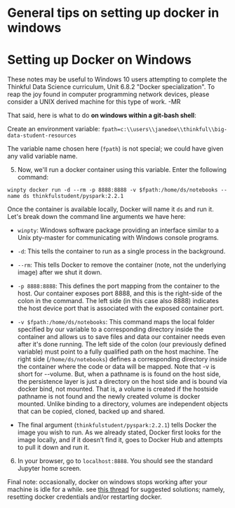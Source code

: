 # General tips on setting up docker in windows
# Setting up Docker on Windows

These notes may be useful to Windows 10 users attempting to complete the Thinkful Data Science curriculum, Unit 6.8.2 "Docker specialization". To reap the joy found in computer programming network devices, please consider a UNIX derived machine for this type of work. -MR

That said, here is what to do **on windows within a git-bash shell**:

Create an environment variable:
`fpath=c:\\users\\janedoe\\thinkful\\big-data-student-resources`    

The variable name chosen here (`fpath`) is not special; we could have given any valid variable name.

5) Now, we'll run a docker container using this variable. Enter the following command:

`winpty docker run -d --rm -p 8888:8888 -v $fpath:/home/ds/notebooks --name ds thinkfulstudent/pyspark:2.2.1`

Once the container is available locally, Docker will name it `ds` and run it. Let's break down the command line arguments we have here:

- `winpty`: Windows software package providing an interface similar to a Unix pty-master for communicating with Windows console programs. 
- `-d`: This tells the container to run as a single process in the background.
- `--rm`: This tells Docker to remove the container (note, not the underlying image) after we shut it down.
- `-p 8888:8888`: This defines the port mapping from the container to the host. Our container exposes port 8888, and this is the right-side of the colon in the command. The left side (in this case also 8888) indicates the host device port that is associated with the exposed container port.
- `-v $fpath:/home/ds/notebooks`: This command maps the local folder specified by our variable to a corresponding directory inside the container and allows us to save files and data our container needs even after it's done running. The left side of the colon (our previously defined variable) must point to a fully qualified path on the host machine. The right side (`/home/ds/notebooks`) defines a corresponding directory inside the container where the code or data will be mapped.
Note that -v is short for --volume. But, when a pathname is is found on the host side, the persistence layer is just a directory on the host side and is bound via docker bind, not mounted. That is, a volume is created if the hostside pathname is not found and the newly created volume is docker mounted. Unlike binding to a directory, volumes are independent objects that can be copied, cloned, backed up and shared.

- The final argument (`thinkfulstudent/pyspark:2.2.1`) tells Docker the image you wish to run. As we already stated, Docker first looks for the image locally, and if it doesn’t find it, goes to Docker Hub and attempts to pull it down and run it.


6) In your browser, go to `localhost:8888`. You should see the standard Jupyter home screen.

Final note: occasionally, docker on windows stops working after your machine is idle for a while. see [this thread](https://github.com/docker/for-win/issues/1560) for suggested solutions; namely, resetting docker credentials and/or restarting docker.
